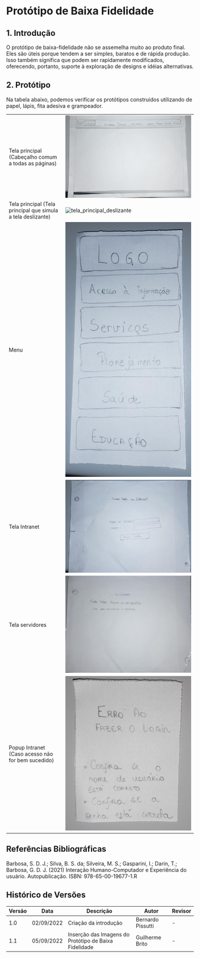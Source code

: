 # Protótipo de Baixa Fidelidade

## 1. Introdução
O protótipo de baixa-fidelidade não se assemelha muito ao produto final. Eles são úteis porque tendem a ser simples,
baratos e de rápida produção. Isso também significa que podem ser rapidamente modificados, oferecendo, portanto, suporte
à exploração de designs e idéias alternativas.

## 2. Protótipo

Na tabela abaixo, podemos verificar os protótipos construídos utilizando de papel, lápis, fita adesiva e grampeador.

|                                                               |                                                             |
|---------------------------------------------------------------|-------------------------------------------------------------|
| Tela principal  (Cabeçalho comum a todas as páginas)          | ![tela_principal](../_media/imagem_interface1.jpeg)         |
| Tela principal  (Tela principal que simula a tela deslizante) | ![tela_principal_deslizante](../_media/tela_deslizante.gif) |
| Menu                                                          | ![menu](../_media/imagem_interface6.jpeg)                   |
| Tela Intranet                                                 | ![tela_intranet](../_media/imagem_interface2.jpeg)          |
| Tela servidores                                               | ![tela_servidores](../_media/imagem_interface4.jpeg)        |
| Popup Intranet  (Caso acesso não for bem sucedido)            | ![popup_intranet](../_media/imagem_interface3.jpeg)         |


## Referências Bibliográficas

Barbosa, S. D. J.; Silva, B. S. da; Silveira, M. S.; Gasparini, I.; Darin, T.; Barbosa, G. D. J. (2021)
Interação Humano-Computador e Experiência do usuário. Autopublicação. ISBN: 978-65-00-19677-1.R

## Histórico de Versões

| Versão | Data       | Descrição                                             | Autor             | Revisor |
|--------|------------|-------------------------------------------------------|-------------------|---------|
| 1.0    | 02/09/2022 | Criação da introdução                                 | Bernardo Pissutti | -       |
| 1.1    | 05/09/2022 | Inserção das Imagens do Protótipo de Baixa Fidelidade | Guilherme Brito   | -       |